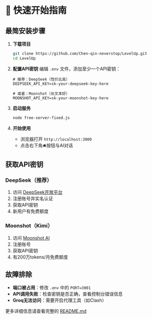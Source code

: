 # 🚀 快速开始指南

## 最简安装步骤

1. **下载项目**
   ```bash
   git clone https://github.com/Chen-qin-neverstop/LevelUp.git
   cd LevelUp
   ```

2. **配置API密钥**
   编辑 `.env` 文件，添加至少一个API密钥：
   ```env
   # 推荐：DeepSeek（性价比高）
   DEEPSEEK_API_KEY=sk-your-deepseek-key-here
   
   # 或者：Moonshot（长文本好）
   MOONSHOT_API_KEY=sk-your-moonshot-key-here
   ```

3. **启动服务**
   ```bash
   node free-server-fixed.js
   ```

4. **开始使用**
   - 浏览器打开 `http://localhost:3000`
   - 点击右下角🛎️按钮与AI对话

## 获取API密钥

### DeepSeek（推荐）
1. 访问 [DeepSeek开放平台](https://platform.deepseek.com/)
2. 注册账号并实名认证
3. 获取API密钥
4. 新用户有免费额度

### Moonshot（Kimi）
1. 访问 [Moonshot AI](https://platform.moonshot.cn/)
2. 注册账号
3. 获取API密钥
4. 有200万tokens/月免费额度

## 故障排除

- **端口被占用**：修改 `.env` 中的 `PORT=3001`
- **API调用失败**：检查密钥是否正确，查看控制台错误信息
- **Groq无法访问**：需要开启代理工具（如Clash）

更多详细信息请查看完整的 [README.md](README.md)
